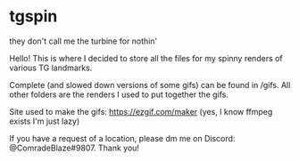 # tgspin
they don't call me the turbine for nothin'

Hello! This is where I decided to store all the files for my spinny renders of various TG landmarks.

Complete (and slowed down versions of some gifs) can be found in /gifs. All other folders are the renders I used to put together the gifs.

Site used to make the gifs: https://ezgif.com/maker (yes, I know ffmpeg exists I'm just lazy)

If you have a request of a location, please dm me on Discord: @ComradeBlaze#9807. Thank you!
